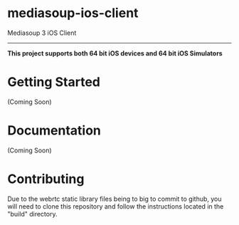 # mediasoup-ios-client
Mediasoup 3 iOS Client

---

**This project supports both 64 bit iOS devices and 64 bit iOS Simulators**

# Getting Started

(Coming Soon)

# Documentation

(Coming Soon)

# Contributing

Due to the webrtc static library files being to big to commit to github, you will need to clone this repository and follow the instructions located in the "build" directory.
